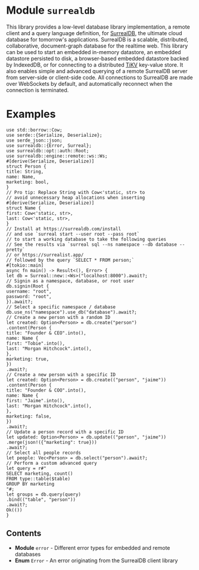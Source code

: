 # Module `surrealdb`

This library provides a low-level database library implementation, a remote client
and a query language definition, for [SurrealDB](https://surrealdb.com), the ultimate cloud database for
tomorrow's applications. SurrealDB is a scalable, distributed, collaborative, document-graph
database for the realtime web.
This library can be used to start an embedded in-memory datastore, an embedded datastore
persisted to disk, a browser-based embedded datastore backed by IndexedDB, or for connecting
to a distributed [TiKV](https://tikv.org) key-value store.
It also enables simple and advanced querying of a remote SurrealDB server from
server-side or client-side code. All connections to SurrealDB are made over WebSockets by default,
and automatically reconnect when the connection is terminated.
# Examples
```no_run
use std::borrow::Cow;
use serde::{Serialize, Deserialize};
use serde_json::json;
use surrealdb::{Error, Surreal};
use surrealdb::opt::auth::Root;
use surrealdb::engine::remote::ws::Ws;
#[derive(Serialize, Deserialize)]
struct Person {
title: String,
name: Name,
marketing: bool,
}
// Pro tip: Replace String with Cow<'static, str> to
// avoid unnecessary heap allocations when inserting
#[derive(Serialize, Deserialize)]
struct Name {
first: Cow<'static, str>,
last: Cow<'static, str>,
}
// Install at https://surrealdb.com/install
// and use `surreal start --user root --pass root`
// to start a working database to take the following queries
// See the results via `surreal sql --ns namespace --db database --pretty`
// or https://surrealist.app/
// followed by the query `SELECT * FROM person;`
#[tokio::main]
async fn main() -> Result<(), Error> {
let db = Surreal::new::<Ws>("localhost:8000").await?;
// Signin as a namespace, database, or root user
db.signin(Root {
username: "root",
password: "root",
}).await?;
// Select a specific namespace / database
db.use_ns("namespace").use_db("database").await?;
// Create a new person with a random ID
let created: Option<Person> = db.create("person")
.content(Person {
title: "Founder & CEO".into(),
name: Name {
first: "Tobie".into(),
last: "Morgan Hitchcock".into(),
},
marketing: true,
})
.await?;
// Create a new person with a specific ID
let created: Option<Person> = db.create(("person", "jaime"))
.content(Person {
title: "Founder & COO".into(),
name: Name {
first: "Jaime".into(),
last: "Morgan Hitchcock".into(),
},
marketing: false,
})
.await?;
// Update a person record with a specific ID
let updated: Option<Person> = db.update(("person", "jaime"))
.merge(json!({"marketing": true}))
.await?;
// Select all people records
let people: Vec<Person> = db.select("person").await?;
// Perform a custom advanced query
let query = r#"
SELECT marketing, count()
FROM type::table($table)
GROUP BY marketing
"#;
let groups = db.query(query)
.bind(("table", "person"))
.await?;
Ok(())
}
```

## Contents

* **Module** `error` - Different error types for embedded and remote databases
* **Enum** `Error` - An error originating from the SurrealDB client library

